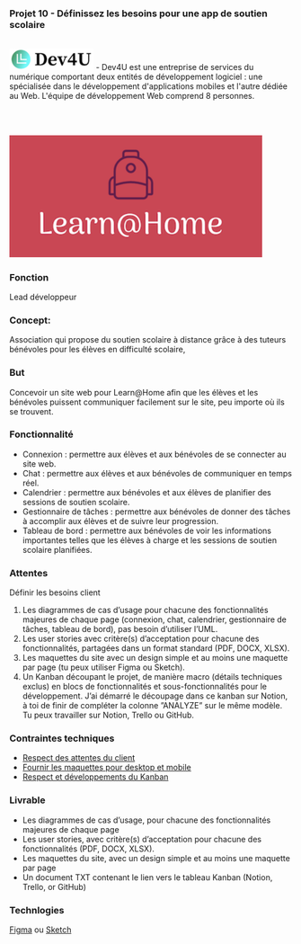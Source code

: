 ### Projet 10 - Définissez les besoins pour une app de soutien scolaire
<br>

<img src="./dev4u_logo.png" style="width: 150px;" />
- Dev4U est une entreprise de services du numérique comportant deux entités de développement logiciel : une spécialisée dans le développement d'applications mobiles et l'autre dédiée au Web. L'équipe de développement Web comprend 8 personnes.

<br><br>

<img src="./learn-home_logo.png" style="width: 450px;" />

### Fonction
Lead développeur

### Concept:
Association qui propose du soutien scolaire à distance grâce à des tuteurs bénévoles pour les élèves en difficulté scolaire, 

### But
Concevoir un site web pour Learn@Home afin que les élèves et les bénévoles puissent communiquer facilement sur le site, peu importe où ils se trouvent.

### Fonctionnalité
* Connexion : permettre aux élèves et aux bénévoles de se connecter au site web.
* Chat : permettre aux élèves et aux bénévoles de communiquer en temps réel.
* Calendrier : permettre aux bénévoles et aux élèves de planifier des sessions de soutien scolaire.
* Gestionnaire de tâches : permettre aux bénévoles de donner des tâches à accomplir aux élèves et de suivre leur progression.
* Tableau de bord : permettre aux bénévoles de voir les informations importantes telles que les élèves à charge et les sessions de soutien scolaire planifiées.

### Attentes
Définir les besoins client
1. Les diagrammes de cas d’usage pour chacune des fonctionnalités majeures de chaque page (connexion, chat, calendrier, gestionnaire de tâches, tableau de bord), pas besoin d’utiliser l’UML.
2. Les user stories avec critère(s) d’acceptation pour chacune des fonctionnalités, partagées dans un format standard (PDF, DOCX, XLSX).
3. Les maquettes du site avec un design simple et au moins une maquette par page (tu peux utiliser Figma ou Sketch).
4. Un Kanban découpant le projet, de manière macro (détails techniques exclus) en blocs de fonctionnalités et sous-fonctionnalités pour le développement. J’ai démarré le découpage dans ce kanban sur Notion, à toi de finir de compléter la colonne ”ANALYZE” sur le même modèle. Tu peux travailler sur Notion, Trello ou GitHub.

### Contraintes techniques
- [Respect des attentes du client](https://s3-eu-west-1.amazonaws.com/course.oc-static.com/projects/Front-End+V2/P8+-+Gestion+de+projet/Notes+-+Re%CC%81union+Learn%40Home.pdf)
- [Fournir les maquettes pour desktop et mobile](https://www.figma.com/files/recent?fuid=946156100518205974)
- [Respect et développements du Kanban](https://www.notion.so/Dev4U-projet-Learn-Home-972828849f7947289c23756d323a6335)

### Livrable
- Les diagrammes de cas d’usage, pour chacune des fonctionnalités majeures de chaque page
- Les user stories, avec critère(s) d’acceptation pour chacune des fonctionnalités (PDF, DOCX, XLSX).
- Les maquettes du site, avec un design simple et au moins une maquette par page
- Un document TXT contenant le lien vers le tableau Kanban (Notion, Trello, or GitHub)

### Technlogies
[Figma](https://www.figma.com/files/recent?fuid=946156100518205974) ou [Sketch](https://www.sketch.com/)
